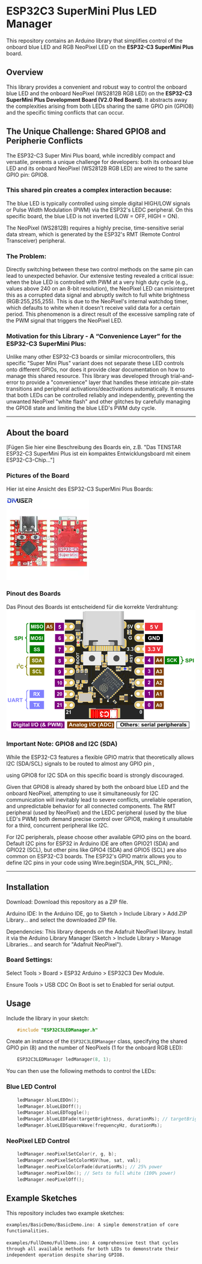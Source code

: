 # ESP32C3 SuperMini Plus LED Manager 

This repository contains an Arduino library that simplifies control of the onboard blue LED and RGB NeoPixel LED on the **ESP32-C3 SuperMini Plus** board.

## Overview
This library provides a convenient and robust way to control the onboard blue LED and the onboard NeoPixel (WS2812B RGB LED) on the **ESP32-C3 SuperMini Plus Development Board (V2.0 Red Board)**. It abstracts away the complexities arising from both LEDs sharing the same GPIO pin (GPIO8) and the specific timing conflicts that can occur.

## The Unique Challenge: Shared GPIO8 and Peripherie Conflicts
The ESP32-C3 Super Mini Plus board, while incredibly compact and versatile, presents a unique challenge for developers: both its onboard blue LED and its onboard NeoPixel (WS2812B RGB LED) are wired to the same GPIO pin: GPIO8.

### This shared pin creates a complex interaction because:
The blue LED is typically controlled using simple digital HIGH/LOW signals or Pulse Width Modulation (PWM) via the ESP32's LEDC peripheral. On this specific board, the blue LED is not inverted (LOW = OFF, HIGH = ON).

The NeoPixel (WS2812B) requires a highly precise, time-sensitive serial data stream, which is generated by the ESP32's RMT (Remote Control Transceiver) peripheral.

### The Problem:
Directly switching between these two control methods on the same pin can lead to unexpected behavior. Our extensive testing revealed a critical issue: when the blue LED is controlled with PWM at a very high duty cycle (e.g., values above 240 on an 8-bit resolution), the NeoPixel LED can misinterpret this as a corrupted data signal and abruptly switch to full white brightness (RGB:255,255,255). This is due to the NeoPixel's internal watchdog timer, which defaults to white when it doesn't receive valid data for a certain period. This phenomenon is a direct result of the excessive sampling rate of the PWM signal that triggers the NeoPixel LED.

### Motivation for this Library - A “Convenience Layer” for the ESP32-C3 SuperMini Plus:
Unlike many other ESP32-C3 boards or similar microcontrollers, this specific "Super Mini Plus" variant does not separate these LED controls onto different GPIOs, nor does it provide clear documentation on how to manage this shared resource. This library was developed through trial-and-error to provide a "convenience" layer that handles these intricate pin-state transitions and peripheral activations/deactivations automatically. It ensures that both LEDs can be controlled reliably and independently, preventing the unwanted NeoPixel "white flash" and other glitches by carefully managing the GPIO8 state and limiting the blue LED's PWM duty cycle.

---

## About the board

[Fügen Sie hier eine Beschreibung des Boards ein, z.B. "Das TENSTAR ESP32-C3 SuperMini Plus ist ein kompaktes Entwicklungsboard mit einem ESP32-C3-Chip..."]

### Pictures of the Board

Hier ist eine Ansicht des ESP32-C3 SuperMini Plus Boards:

![ESP32-C3 SuperMini Plus Board (Top-Ansicht)](images/board_top_view.png "Eine Nahaufnahme des ESP32-C3 SuperMini Plus")

### Pinout des Boards

Das Pinout des Boards ist entscheidend für die korrekte Verdrahtung:
![ESP32-C3 SuperMini Plus Pinout](images/board_pinout.png "Das Pinout-Diagramm des ESP32-C3 SuperMini Plus")

### Important Note: GPIO8 and I2C (SDA)
While the ESP32-C3 features a flexible GPIO matrix that theoretically allows I2C (SDA/SCL) signals to be routed to almost any GPIO pin ,    

using GPIO8 for I2C SDA on this specific board is strongly discouraged.

Given that GPIO8 is already shared by both the onboard blue LED and the onboard NeoPixel, attempting to use it simultaneously for I2C communication will inevitably lead to severe conflicts, unreliable operation, and unpredictable behavior for all connected components. The RMT peripheral (used by NeoPixel) and the LEDC peripheral (used by the blue LED's PWM) both demand precise control over GPIO8, making it unsuitable for a third, concurrent peripheral like I2C.

For I2C peripherals, please choose other available GPIO pins on the board. Default I2C pins for ESP32 in Arduino IDE are often GPIO21 (SDA) and GPIO22 (SCL), but other pins like GPIO4 (SDA) and GPIO5 (SCL) are also common on ESP32-C3 boards. The ESP32's GPIO matrix allows you to define I2C pins in your code using Wire.begin(SDA_PIN, SCL_PIN);.   

---

## Installation
Download: Download this repository as a ZIP file.

Arduino IDE: In the Arduino IDE, go to Sketch > Include Library > Add.ZIP Library... and select the downloaded ZIP file.

Dependencies: This library depends on the Adafruit NeoPixel library. Install it via the Arduino Library Manager (Sketch > Include Library > Manage Libraries... and search for "Adafruit NeoPixel").

### Board Settings:

Select Tools > Board > ESP32 Arduino > ESP32C3 Dev Module.

Ensure Tools > USB CDC On Boot is set to Enabled for serial output.

## Usage
Include the library in your sketch:
```cpp
	#include "ESP32C3LEDManager.h"
```


Create an instance of the `ESP32C3LEDManager` class, specifying the shared GPIO pin (8) and the number of NeoPixels (1 for the onboard RGB LED):
```cpp
	ESP32C3LEDManager ledManager(8, 1);
```

You can then use the following methods to control the LEDs:

### Blue LED Control
```cpp
	ledManager.blueLEDOn();
	ledManager.blueLEDOff();
	ledManager.blueLEDToggle();
	ledManager.blueLEDFade(targetBrightness, durationMs); // targetBrightness 0-240, to avoid NeoPixel triggering
	ledManager.blueLEDSquareWave(frequencyHz, durationMs); 
```

### NeoPixel LED Control
```cpp
	ledManager.neoPixelSetColor(r, g, b);
	ledManager.neoPixelSetColorHSV(hue, sat, val);
	ledManager.neoPixelColorFade(durationMs); // 25% power
	ledManager.neoPixelOn(); // Sets to full white (100% power)
	ledManager.neoPixelOff();
```
## Example Sketches
This repository includes two example sketches:

	examples/BasicDemo/BasicDemo.ino: A simple demonstration of core functionalities.

	examples/FullDemo/FullDemo.ino: A comprehensive test that cycles through all available methods for both LEDs to demonstrate their independent operation despite sharing GPIO8.
 
